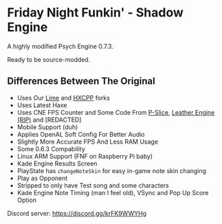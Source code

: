 # Friday Night Funkin' - Shadow Engine

A highly modified Psych Engine 0.7.3.

Ready to be source-modded.

## Differences Between The Original
- Uses Our [Lime](https://github.com/HomuHomu833-haxelibs/lime) and [HXCPP](https://github.com/HomuHomu833-haxelibs/hxcpp) forks
- Uses Latest Haxe
- Uses CNE FPS Counter and Some Code From [P-Slice](https://github.com/Psych-Slice/P-Slice), [Leather Engine (RIP)](https://github.com/Vortex2Oblivion/LeatherEngine) and [REDACTED]
- Mobile Support (duh)
- Applies OpenAL Soft Config For Better Audio
- Slightly More Accurate FPS And Less RAM Usage
- Some 0.6.3 Compability
- Linux ARM Support (FNF on Raspberry Pi baby)
- Kade Engine Results Screen
- PlayState has `changeNoteSkin` for easy in-game note skin changing
- Play as Opponent
- Stripped to only have Test song and some characters
- Kade Engine Note Timing (man I feel old), VSync and Pop Up Score Option

Discord server: https://discord.gg/krFK9WWYHg
